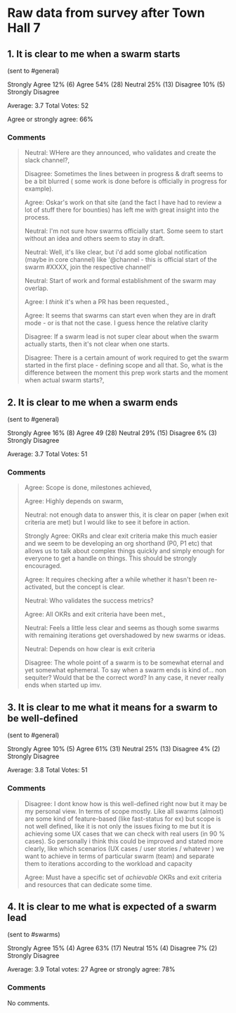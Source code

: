 # Raw data from survey after Town Hall 7

## 1. It is clear to me when a swarm starts

(sent to #general)

Strongly Agree 12% (6)
Agree 54% (28)
Neutral 25% (13)
Disagree 10% (5)
Strongly Disagree

Average: 3.7
Total Votes: 52

Agree or strongly agree: 66%

### Comments

> Neutral: WHere are they announced, who validates and create the slack channel?,
> 
> Disagree: Sometimes the lines between in progress & draft seems to be a bit blurred ( some work is done before is officially in progress for example).
> 
> Agree: Oskar's work on that site (and the fact I have had to review a lot of stuff there for bounties) has left me with great insight into the process.
> 
> Neutral: I'm not sure how swarms officially start. Some seem to start without an idea and others seem to stay in draft.
> 
> Neutral: Well, it's like clear, but i'd add some global notification (maybe in core channel) like '@channel - this is official start of the swarm #XXXX, join the respective channel!'
> 
> Neutral: Start of work and formal establishment of the swarm may overlap.
> 
> Agree: I *think* it's when a PR has been requested.,
> 
> Agree: It seems that swarms can start even when they are in draft mode - or is that not the case. I guess hence the relative clarity
> 
> Disagree: If a swarm lead is not super clear about when the swarm actually starts, then it's not clear when one starts.
> 
> Disagree: There is a certain amount of work required to get the swarm started in the first place - defining scope and all that. So, what is the difference between the moment this prep work starts and the moment when actual swarm starts?,
> 

## 2. It is clear to me when a swarm ends

(sent to #general)

Strongly Agree 16% (8)
Agree 49 (28)
Neutral 29% (15)
Disagree 6% (3)
Strongly Disagree

Average: 3.7
Total Votes: 51

### Comments

> Agree: Scope is done, milestones achieved,
> 
> Agree: Highly depends on swarm,
> 
> Neutral: not enough data to answer this, it is clear on paper (when exit criteria are met) but I would like to see it before in action.
> 
> Strongly Agree: OKRs and clear exit criteria make this much easier and we seem to be developing an org shorthand (P0, P1 etc) that allows us to talk about complex things quickly and simply enough for everyone to get a handle on things. This should be strongly encouraged.
> 
> Agree: It requires checking after a while whether it hasn't been re-activated, but the concept is clear.
> 
> Neutral: Who validates the success metrics?
> 
> Agree: All OKRs and exit criteria have been met.,
> 
> Neutral: Feels a little less clear and seems as though some swarms with remaining iterations get overshadowed by new swarms or ideas. 
> 
> Neutral: Depends on how clear is exit criteria
> 
> Disagree: The whole point of a swarm is to be somewhat eternal and yet somewhat ephemeral. To say when a swarm ends is kind of... non sequiter? Would that be the correct word? In any case, it never really ends when started up imv.
> 

## 3. It is clear to me what it means for a swarm to be well-defined 

(sent to #general)

Strongly Agree 10% (5)
Agree 61% (31)
Neutral 25% (13)
Disagree 4% (2)
Strongly Disagree

Average: 3.8
Total Votes: 51

### Comments

> Disagree: I dont know how is this well-defined right now but it may be my personal view. In terms of scope mostly. Like all swarms (almost) are some kind of feature-based (like fast-status for ex) but scope is not well defined, like it is not only the issues fixing to me but it is achieving some UX cases that we can check with real users (in 90 % cases). So personally i think this could be improved and stated more clearly, like which scenarios (UX cases / user stories / whatever ) we want to achieve in terms of particular swarm (team) and separate them to iterations according to the workload and capacity
> 
> Agree: Must have a specific set of _achievable_ OKRs and exit criteria and resources that can dedicate some time. 

## 4. It is clear to me what is expected of a swarm lead

(sent to #swarms)

Strongly Agree 15% (4)
Agree 63% (17)
Neutral 15% (4)
Disagree 7% (2)
Strongly Disagree

Average: 3.9
Total votes: 27
Agree or strongly agree: 78%

### Comments

No comments.

